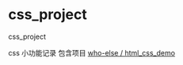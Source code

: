# css_project
css_project   

css 小功能记录
包含项目  [who-else / html_css_demo](https://gitee.com/who-else/html_css_demo)
